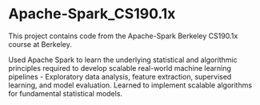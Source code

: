 # Apache-Spark_CS190.1x
This project contains code from the Apache-Spark Berkeley CS190.1x course at Berkeley.

Used Apache Spark to learn the underlying statistical and algorithmic principles required to develop scalable real-world machine learning pipelines - Exploratory data analysis, feature extraction, supervised learning, and model evaluation.
Learned to implement scalable algorithms for fundamental statistical models.
